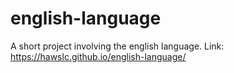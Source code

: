 # english-language
A short project involving the english language. Link:
https://hawslc.github.io/english-language/
